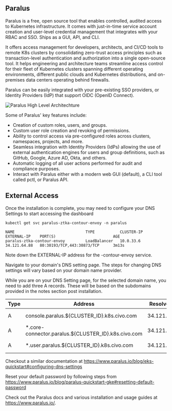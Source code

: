 ## Paralus

Paralus is a free, open source tool that enables controlled, audited access to Kubernetes infrastructure. It comes with just-in-time service account creation and user-level credential management that integrates with your RBAC and SSO. Ships as a GUI, API, and CLI.

It offers access management for developers, architects, and CI/CD tools to remote K8s clusters by consolidating zero-trust access principles such as transaction-level authentication and authorization into a single open-source tool. It helps engineering and architecture teams streamline access control for their fleet of Kubernetes clusters spanning different operating environments, different public clouds and Kubernetes distributions, and on-premises data centers operating behind firewalls.

Paralus can be easily integrated with your pre-existing SSO providers, or Identity Providers (IdP) that support OIDC (OpenID Connect).

![Paralus High Level Architechture](https://www.paralus.io/img/paralus_hld.png "Paralus HLA")

Some of Paralus' key features include:

* Creation of custom roles, users, and groups.
* Custom user role creation and revoking of permissions.
* Ability to control access via pre-configured roles across clusters, namespaces, projects, and more.
* Seamless integration with Identity Providers (IdPs) allowing the use of external authentication engines for users and group definitions, such as GitHub, Google, Azure AD, Okta, and others.
* Automatic logging of all user actions performed for audit and compliance purposes.
* Interact with Paralus either with a modern web GUI (default), a CLI tool called pctl, or Paralus API.

## External Access
Once the installation is complete, you may need to configure your DNS Settings to start accessing the dashboard

```
kubectl get svc paralus-ztka-contour-envoy -n paralus

NAME                               TYPE           CLUSTER-IP     EXTERNAL-IP    PORT(S)                         AGE
paralus-ztka-contour-envoy         LoadBalancer   10.0.33.6      34.121.64.88   80:30193/TCP,443:30873/TCP      3m13s   
```

Note down the EXTERNAL-IP address for the <releasename>-contour-envoy service.

Navigate to your domain's DNS setting page. The steps for changing DNS settings will vary based on your domain name provider.

While you are on your DNS Setting page, for the selected domain name, you need to add three A records. These will be based on the subdomains provided in the notes section post installation.

Type |	Address |	Resolves To |	TTL
--- | --- | --- | ---
A |	console.paralus.${CLUSTER_ID}.k8s.civo.com |	34.121.64.88 |	1 Hour
A |	*.core-connector.paralus.${CLUSTER_ID}.k8s.civo.com |	34.121.64.88 |	1 Hour
A |	*.user.paralus.${CLUSTER_ID}.k8s.civo.com |	34.121.64.88 |	1 Hour

Checkout a similar documentation at https://www.paralus.io/blog/eks-quickstart#configuring-dns-settings

Reset your default password by following steps from https://www.paralus.io/blog/paralus-quickstart-gke#resetting-default-password

Check out the Paralus docs and various installation and usage guides at https://www.paralus.io/. 